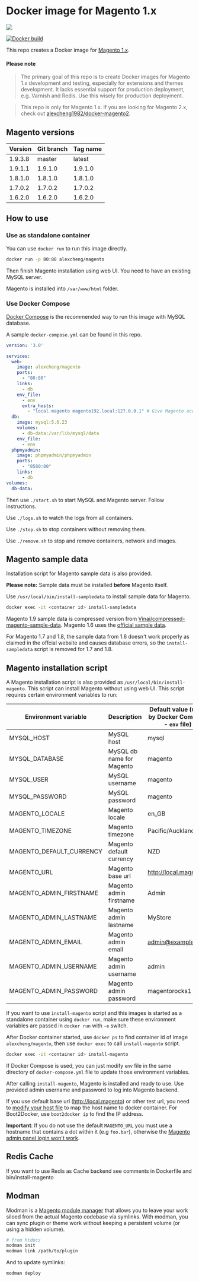 # Docker image for Magento 1.x

[![](https://images.microbadger.com/badges/image/alexcheng/magento.svg)](http://microbadger.com/images/alexcheng/magento)

[![Docker build](http://dockeri.co/image/alexcheng/magento)](https://hub.docker.com/r/alexcheng/magento/)

This repo creates a Docker image for [Magento 1.x](http://magento.com/).

#### Please note

> The primary goal of this repo is to create Docker images for Magento 1.x development and testing, especially for extensions and themes development. It lacks essential support for production deployment, e.g. Varnish and Redis. Use this wisely for production deployment.

> This repo is only for Magento 1.x. If you are looking for Magento 2.x, check out [alexcheng1982/docker-magento2](https://github.com/alexcheng1982/docker-magento2).

## Magento versions

Version | Git branch | Tag name
--------| ---------- |---------
1.9.3.8 | master     | latest
1.9.1.1 | 1.9.1.0    | 1.9.1.0
1.8.1.0 | 1.8.1.0    | 1.8.1.0
1.7.0.2 | 1.7.0.2    | 1.7.0.2
1.6.2.0 | 1.6.2.0    | 1.6.2.0

## How to use

### Use as standalone container

You can use `docker run` to run this image directly.

```bash
docker run -p 80:80 alexcheng/magento
```

Then finish Magento installation using web UI. You need to have an existing MySQL server.

Magento is installed into `/var/www/html` folder.

### Use Docker Compose

[Docker Compose](https://docs.docker.com/compose/) is the recommended way to run this image with MySQL database.

A sample `docker-compose.yml` can be found in this repo.

```yaml
version: '3.0'

services:
  web:
    image: alexcheng/magento
    ports:
      - "80:80"
    links:
      - db
    env_file:
      - env
      extra_hosts:
        - "local.magento magento192.local:127.0.0.1" # Give Magento access to its own SOAP WSDL file from the outside in.
  db:
    image: mysql:5.6.23
    volumes:
      - db-data:/var/lib/mysql/data
    env_file:
      - env
  phpmyadmin:
    image: phpmyadmin/phpmyadmin
    ports:
      - "8580:80"
    links:
      - db
volumes:
  db-data:
```

Then use `./start.sh` to start MySQL and Magento server. Follow instructions.

Use `./logs.sh` to watch the logs from all containers.

Use `./stop.sh` to stop containers without removing them.

Use `./remove.sh` to stop and remove containers, network and images.


## Magento sample data

Installation script for Magento sample data is also provided.

__Please note:__ Sample data must be installed __before__ Magento itself.

Use `/usr/local/bin/install-sampledata` to install sample data for Magento.

```bash
docker exec -it <container id> install-sampledata
```

Magento 1.9 sample data is compressed version from [Vinai/compressed-magento-sample-data](https://github.com/Vinai/compressed-magento-sample-data). Magento 1.6 uses the [official sample data](http://devdocs.magento.com/guides/m1x/ce18-ee113/ht_magento-ce-sample.data.html).

For Magento 1.7 and 1.8, the sample data from 1.6 doesn't work properly as claimed in the offcial website and causes database errors, so the `install-sampledata` script is removed for 1.7 and 1.8.

## Magento installation script

A Magento installation script is also provided as `/usr/local/bin/install-magento`. This script can install Magento without using web UI. This script requires certain environment variables to run:

Environment variable      | Description | Default value (used by Docker Compose - `env` file)
--------------------      | ----------- | ---------------------------
MYSQL_HOST                | MySQL host  | mysql
MYSQL_DATABASE            | MySQL db name for Magento | magento
MYSQL_USER                | MySQL username | magento
MYSQL_PASSWORD            | MySQL password | magento
MAGENTO_LOCALE            | Magento locale | en_GB
MAGENTO_TIMEZONE          | Magento timezone |Pacific/Auckland
MAGENTO_DEFAULT_CURRENCY  | Magento default currency | NZD
MAGENTO_URL               | Magento base url | http://local.magento
MAGENTO_ADMIN_FIRSTNAME   | Magento admin firstname | Admin
MAGENTO_ADMIN_LASTNAME    | Magento admin lastname | MyStore
MAGENTO_ADMIN_EMAIL       | Magento admin email | admin@example.com
MAGENTO_ADMIN_USERNAME    | Magento admin username | admin
MAGENTO_ADMIN_PASSWORD    | Magento admin password | magentorocks1

If you want to use `install-magento` script and this images is started as a standalone container using `docker run`, make sure these environment variables are passed in `docker run` with `-e` switch.

After Docker container started, use `docker ps` to find container id of image `alexcheng/magento`, then use `docker exec` to call `install-magento` script.

```bash
docker exec -it <container id> install-magento
```

If Docker Compose is used, you can just modify `env` file in the same directory of `docker-compose.yml` file to update those environment variables.

After calling `install-magento`, Magento is installed and ready to use. Use provided admin username and password to log into Magento backend.

If you use default base url (http://local.magento) or other test url, you need to [modify your host file](http://www.howtogeek.com/howto/27350/beginner-geek-how-to-edit-your-hosts-file/) to map the host name to docker container. For Boot2Docker, use `boot2docker ip` to find the IP address.

**Important**: If you do not use the default `MAGENTO_URL` you must use a hostname that contains a dot within it (e.g `foo.bar`), otherwise the [Magento admin panel login won't work](http://magento.stackexchange.com/a/7773).

## Redis Cache

If you want to use Redis as Cache backend see comments in Dockerfile and bin/install-magento

## Modman
Modman is a [Magento module manager](https://github.com/colinmollenhour/modman) that allows you to leave your work siloed from the actual Magento codebase via symlinks. With modman, you can sync plugin or theme work without keeping a persistent volume (or using a hidden volume).

```bash
# from htdocs
modman init
modman link /path/to/plugin
```
And to update symlinks:
```bash
modman deploy
```
